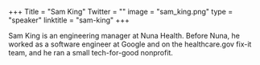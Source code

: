+++
Title = "Sam King"
Twitter = ""
image = "sam_king.png"
type = "speaker"
linktitle = "sam-king"
+++

Sam King is an engineering manager at Nuna Health. Before Nuna, he worked as a software engineer at Google and on the healthcare.gov fix-it team, and he ran a small tech-for-good nonprofit.
